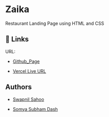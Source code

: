 # Zaika 
Restaurant Landing Page using HTML and CSS

## 🔗 Links
URL: 
- [Github_Page](https://swapnil0601.github.io/Zaika-Restaurant/)

- [Vercel Live URL](https://zaika-restaurant.vercel.app/)

## Authors

- [Swapnil Sahoo](https://www.github.com/swapnil0601)

- [Somya Subham Dash](https://www.github.com/somyasubham9)
